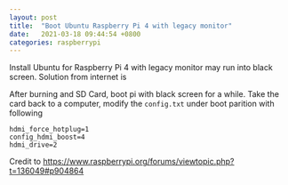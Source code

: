 ```yaml
---
layout: post
title:  "Boot Ubuntu Raspberry Pi 4 with legacy monitor"
date:   2021-03-18 09:44:54 +0800
categories: raspberrypi
---
```

Install Ubuntu for Raspberry Pi 4 with legacy monitor may run into black screen. Solution from internet is 

After burning and SD Card, boot pi with black screen for a while. Take the card back to a computer, modify the `config.txt` under boot parition with following
```
hdmi_force_hotplug=1
config_hdmi_boost=4
hdmi_drive=2
```
Credit to <https://www.raspberrypi.org/forums/viewtopic.php?t=136049#p904864>
